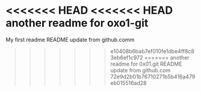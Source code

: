 <<<<<<< HEAD
<<<<<<< HEAD
another readme for oxo1-git
=======
My first readme
README update from github.comm
>>>>>>> e10408b6bab7ef010fe1dbe4ff8c83eb6ef1c972
=======
another readme for  0x01.git
README update from github.com
>>>>>>> 72e9d2b01b76710271b5b416a479eb015516ad28
